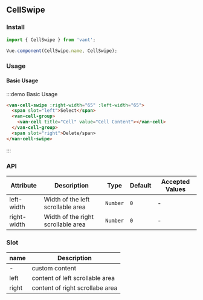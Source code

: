 ## CellSwipe

### Install
``` javascript
import { CellSwipe } from 'vant';

Vue.component(CellSwipe.name, CellSwipe);
```

### Usage

#### Basic Usage

:::demo Basic Usage
```html
<van-cell-swipe :right-width="65" :left-width="65">
  <span slot="left">Select</span>
  <van-cell-group>
    <van-cell title="Cell" value="Cell Content"></van-cell>
  </van-cell-group>
  <span slot="right">Delete/span>
</van-cell-swipe>
```
:::

### API

| Attribute | Description | Type | Default | Accepted Values |
|-----------|-----------|-----------|-------------|-------------|
| left-width | Width of the left scrollable area | `Number` | `0` | - |
| right-width | Width of the right scrollable area | `Number` | `0` | - |

### Slot

| name | Description |
|-----------|-----------|
| - | custom content |
| left | content of left scrollable area |
| right | content of right scrollabe area |
